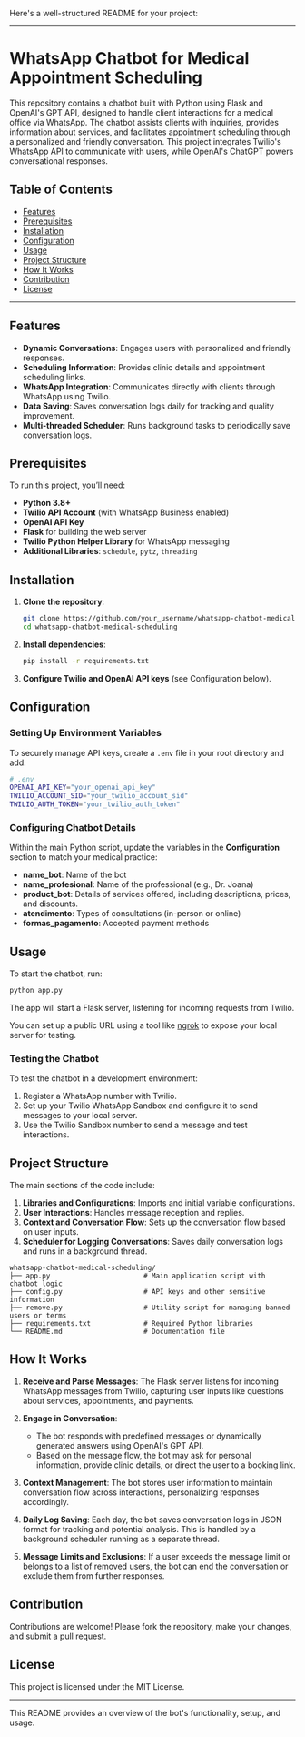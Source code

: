 Here's a well-structured README for your project:

---

# WhatsApp Chatbot for Medical Appointment Scheduling

This repository contains a chatbot built with Python using Flask and OpenAI's GPT API, designed to handle client interactions for a medical office via WhatsApp. The chatbot assists clients with inquiries, provides information about services, and facilitates appointment scheduling through a personalized and friendly conversation. This project integrates Twilio's WhatsApp API to communicate with users, while OpenAI's ChatGPT powers conversational responses.

## Table of Contents

- [Features](#features)
- [Prerequisites](#prerequisites)
- [Installation](#installation)
- [Configuration](#configuration)
- [Usage](#usage)
- [Project Structure](#project-structure)
- [How It Works](#how-it-works)
- [Contribution](#contribution)
- [License](#license)

---

## Features

- **Dynamic Conversations**: Engages users with personalized and friendly responses.
- **Scheduling Information**: Provides clinic details and appointment scheduling links.
- **WhatsApp Integration**: Communicates directly with clients through WhatsApp using Twilio.
- **Data Saving**: Saves conversation logs daily for tracking and quality improvement.
- **Multi-threaded Scheduler**: Runs background tasks to periodically save conversation logs.

## Prerequisites

To run this project, you’ll need:

- **Python 3.8+**
- **Twilio API Account** (with WhatsApp Business enabled)
- **OpenAI API Key**
- **Flask** for building the web server
- **Twilio Python Helper Library** for WhatsApp messaging
- **Additional Libraries**: `schedule`, `pytz`, `threading`

## Installation

1. **Clone the repository**:

   ```bash
   git clone https://github.com/your_username/whatsapp-chatbot-medical-scheduling.git
   cd whatsapp-chatbot-medical-scheduling
   ```

2. **Install dependencies**:

   ```bash
   pip install -r requirements.txt
   ```

3. **Configure Twilio and OpenAI API keys** (see Configuration below).

## Configuration

### Setting Up Environment Variables

To securely manage API keys, create a `.env` file in your root directory and add:

```bash
# .env
OPENAI_API_KEY="your_openai_api_key"
TWILIO_ACCOUNT_SID="your_twilio_account_sid"
TWILIO_AUTH_TOKEN="your_twilio_auth_token"
```

### Configuring Chatbot Details

Within the main Python script, update the variables in the **Configuration** section to match your medical practice:

- **name_bot**: Name of the bot
- **name_profesional**: Name of the professional (e.g., Dr. Joana)
- **product_bot**: Details of services offered, including descriptions, prices, and discounts.
- **atendimento**: Types of consultations (in-person or online)
- **formas_pagamento**: Accepted payment methods

## Usage

To start the chatbot, run:

```bash
python app.py
```

The app will start a Flask server, listening for incoming requests from Twilio. 

You can set up a public URL using a tool like [ngrok](https://ngrok.com/) to expose your local server for testing.

### Testing the Chatbot

To test the chatbot in a development environment:

1. Register a WhatsApp number with Twilio.
2. Set up your Twilio WhatsApp Sandbox and configure it to send messages to your local server.
3. Use the Twilio Sandbox number to send a message and test interactions.

## Project Structure

The main sections of the code include:

1. **Libraries and Configurations**: Imports and initial variable configurations.
2. **User Interactions**: Handles message reception and replies.
3. **Context and Conversation Flow**: Sets up the conversation flow based on user inputs.
4. **Scheduler for Logging Conversations**: Saves daily conversation logs and runs in a background thread.

```plaintext
whatsapp-chatbot-medical-scheduling/
├── app.py                       # Main application script with chatbot logic
├── config.py                    # API keys and other sensitive information
├── remove.py                    # Utility script for managing banned users or terms
├── requirements.txt             # Required Python libraries
└── README.md                    # Documentation file
```

## How It Works

1. **Receive and Parse Messages**: The Flask server listens for incoming WhatsApp messages from Twilio, capturing user inputs like questions about services, appointments, and payments.

2. **Engage in Conversation**:
   - The bot responds with predefined messages or dynamically generated answers using OpenAI's GPT API.
   - Based on the message flow, the bot may ask for personal information, provide clinic details, or direct the user to a booking link.

3. **Context Management**: The bot stores user information to maintain conversation flow across interactions, personalizing responses accordingly.

4. **Daily Log Saving**: Each day, the bot saves conversation logs in JSON format for tracking and potential analysis. This is handled by a background scheduler running as a separate thread.

5. **Message Limits and Exclusions**: If a user exceeds the message limit or belongs to a list of removed users, the bot can end the conversation or exclude them from further responses.

## Contribution

Contributions are welcome! Please fork the repository, make your changes, and submit a pull request.

## License

This project is licensed under the MIT License.

---

This README provides an overview of the bot's functionality, setup, and usage.
